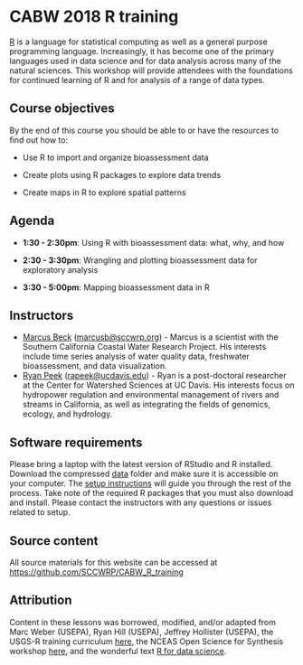 # CABW 2018 R training

[R](https://www.r-project.org/) is a language for statistical computing as well as a general purpose programming language. Increasingly, it has become one of the primary languages used in data science and for data analysis across many of the natural sciences. This workshop will provide attendees with the foundations for continued learning of R and for analysis of a range of data types. 

## Course objectives

By the end of this course you should be able to or have the resources to find out how to:

* Use R to import and organize bioassessment data 

* Create plots using R packages to explore data trends

* Create maps in R to explore spatial patterns

## Agenda

* __1:30 - 2:30pm__: Using R with bioassessment data: what, why, and how

* __2:30 - 3:30pm__: Wrangling and plotting bioassessment data for exploratory analysis

* __3:30 - 5:00pm__: Mapping bioassessment data in R

## Instructors

* [Marcus Beck](https://fawda123.github.io/CV/Beck_CV.pdf) ([marcusb@sccwrp.org](mailto:marcusb@sccwrp.org)) - Marcus is a scientist with the Southern California Coastal Water Research Project.  His interests include time series analysis of water quality data, freshwater bioassessment, and data visualization.   
* [Ryan Peek](https://ryanpeek.github.io/) ([rapeek@ucdavis.edu](mailto:rapeek@ucdavis.edu)) - Ryan is a post-doctoral researcher at the Center for Watershed Sciences at UC Davis. His interests focus on hydropower regulation and environmental management of rivers and streams in California, as well as integrating the fields of genomics, ecology, and hydrology.

## Software requirements

Please bring a laptop with the latest version of RStudio and R installed.  Download the compressed [data](https://SCCWRP.github.io/CABW2018_R_training/data/datazip.zip) folder and make sure it is accessible on your computer.  The [setup instructions](setup.html) will guide you through the rest of the process.  Take note of the required R packages that you must also download and install.  Please contact the instructors with any questions or issues related to setup.

## Source content

All source materials for this website can be accessed at https://github.com/SCCWRP/CABW_R_training

## Attribution

Content in these lessons was borrowed, modified, and/or adapted from Marc Weber (USEPA), Ryan Hill (USEPA), Jeffrey Hollister (USEPA), the USGS-R training curriculum [here](https://github.com/USGS-R/training-curriculum), the NCEAS Open Science for Synthesis workshop [here](https://nceas.github.io/oss-2017/index.html), and the wonderful text [R for data science](https://github.com/hadley/r4ds).
